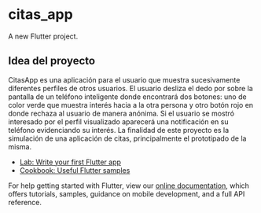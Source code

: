 # citas_app

A new Flutter project.

## Idea del proyecto 

CitasApp es una aplicación para el usuario que muestra sucesivamente diferentes perfiles de otros
usuarios. El usuario desliza el dedo por sobre la pantalla de un teléfono inteligente donde encontrará
dos botones: uno de color verde que muestra interés hacia a la otra persona y otro botón rojo en
donde rechaza al usuario de manera anónima. Si el usuario se mostró interesado por el perfil
visualizado aparecerá una notificación en su teléfono evidenciando su interés. La finalidad de este
proyecto es la simulación de una aplicación de citas, principalmente el prototipado de la misma.

- [Lab: Write your first Flutter app](https://flutter.dev/docs/get-started/codelab)
- [Cookbook: Useful Flutter samples](https://flutter.dev/docs/cookbook)

For help getting started with Flutter, view our
[online documentation](https://flutter.dev/docs), which offers tutorials,
samples, guidance on mobile development, and a full API reference.
